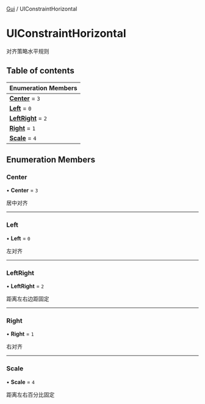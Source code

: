 [Gui](../groups/Core.Gui.md) / UIConstraintHorizontal

# UIConstraintHorizontal <Badge type="tip" text="Enumeration" /> <Score text="UIConstraintHorizontal" />

对齐策略水平规则

## Table of contents

| Enumeration Members |
| :-----|
| **[Center](mw.UIConstraintHorizontal.md#center)** = ``3`` <br> |
| **[Left](mw.UIConstraintHorizontal.md#left)** = ``0`` <br> |
| **[LeftRight](mw.UIConstraintHorizontal.md#leftright)** = ``2`` <br> |
| **[Right](mw.UIConstraintHorizontal.md#right)** = ``1`` <br> |
| **[Scale](mw.UIConstraintHorizontal.md#scale)** = ``4`` <br> |

## Enumeration Members

### Center <Score text="Center" /> 

• **Center** = ``3``

居中对齐

___

### Left <Score text="Left" /> 

• **Left** = ``0``

左对齐

___

### LeftRight <Score text="LeftRight" /> 

• **LeftRight** = ``2``

距离左右边距固定

___

### Right <Score text="Right" /> 

• **Right** = ``1``

右对齐

___

### Scale <Score text="Scale" /> 

• **Scale** = ``4``

距离左右百分比固定
